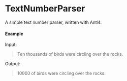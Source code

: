 # TextNumberParser

A simple text number parser, written with Antl4.

#### Example

Input:
> Ten thousands of birds were circling over the rocks.

Output:
> 10000 of birds were circling over the rocks.